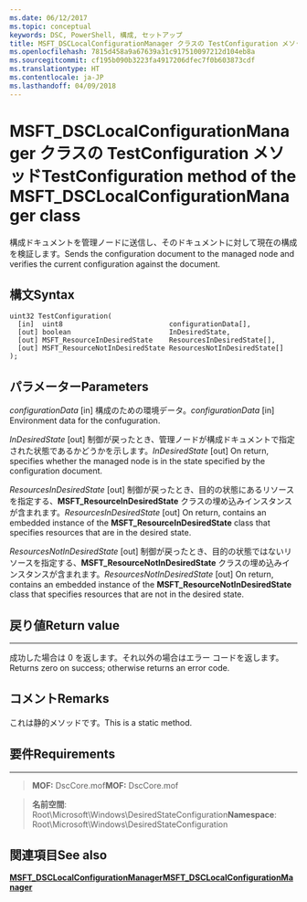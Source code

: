 ```yaml
---
ms.date: 06/12/2017
ms.topic: conceptual
keywords: DSC, PowerShell, 構成, セットアップ
title: MSFT_DSCLocalConfigurationManager クラスの TestConfiguration メソッド
ms.openlocfilehash: 7815d458a9a67639a31c917510097212d104eb8a
ms.sourcegitcommit: cf195b090b3223fa4917206dfec7f0b603873cdf
ms.translationtype: HT
ms.contentlocale: ja-JP
ms.lasthandoff: 04/09/2018
---
```

# <a name="testconfiguration-method-of-the-msftdsclocalconfigurationmanager-class"></a><span data-ttu-id="d47a4-103">MSFT_DSCLocalConfigurationManager クラスの TestConfiguration メソッド</span><span class="sxs-lookup"><span data-stu-id="d47a4-103">TestConfiguration method of the MSFT_DSCLocalConfigurationManager class</span></span>

<span data-ttu-id="d47a4-104">構成ドキュメントを管理ノードに送信し、そのドキュメントに対して現在の構成を検証します。</span><span class="sxs-lookup"><span data-stu-id="d47a4-104">Sends the configuration document to the managed node and verifies the current configuration against the document.</span></span>

<a name="syntax"></a><span data-ttu-id="d47a4-105">構文</span><span class="sxs-lookup"><span data-stu-id="d47a4-105">Syntax</span></span>
------

```mof
uint32 TestConfiguration(
  [in]  uint8                          configurationData[],
  [out] boolean                        InDesiredState,
  [out] MSFT_ResourceInDesiredState    ResourcesInDesiredState[],
  [out] MSFT_ResourceNotInDesiredState ResourcesNotInDesiredState[]
);
```

<a name="parameters"></a><span data-ttu-id="d47a4-106">パラメーター</span><span class="sxs-lookup"><span data-stu-id="d47a4-106">Parameters</span></span>
----------

<span data-ttu-id="d47a4-107">*configurationData* \[in\] 構成のための環境データ。</span><span class="sxs-lookup"><span data-stu-id="d47a4-107">*configurationData* \[in\] Environment data for the confuguration.</span></span>

<span data-ttu-id="d47a4-108">*InDesiredState* \[out\] 制御が戻ったとき、管理ノードが構成ドキュメントで指定された状態であるかどうかを示します。</span><span class="sxs-lookup"><span data-stu-id="d47a4-108">*InDesiredState* \[out\] On return, specifies whether the managed node is in the state specified by the configuration document.</span></span>

<span data-ttu-id="d47a4-109">*ResourcesInDesiredState* \[out\] 制御が戻ったとき、目的の状態にあるリソースを指定する、**MSFT_ResourceInDesiredState** クラスの埋め込みインスタンスが含まれます。</span><span class="sxs-lookup"><span data-stu-id="d47a4-109">*ResourcesInDesiredState* \[out\] On return, contains an embedded instance of the **MSFT_ResourceInDesiredState** class that specifies resources that are in the desired state.</span></span>

<span data-ttu-id="d47a4-110">*ResourcesNotInDesiredState* \[out\] 制御が戻ったとき、目的の状態ではないリソースを指定する、**MSFT_ResourceNotInDesiredState** クラスの埋め込みインスタンスが含まれます。</span><span class="sxs-lookup"><span data-stu-id="d47a4-110">*ResourcesNotInDesiredState* \[out\] On return, contains an embedded instance of the **MSFT_ResourceNotInDesiredState** class that specifies resources that are not in the desired state.</span></span>

## <a name="return-value"></a><span data-ttu-id="d47a4-111">戻り値</span><span class="sxs-lookup"><span data-stu-id="d47a4-111">Return value</span></span>
------------

<span data-ttu-id="d47a4-112">成功した場合は 0 を返します。それ以外の場合はエラー コードを返します。</span><span class="sxs-lookup"><span data-stu-id="d47a4-112">Returns zero on success; otherwise returns an error code.</span></span>

## <a name="remarks"></a><span data-ttu-id="d47a4-113">コメント</span><span class="sxs-lookup"><span data-stu-id="d47a4-113">Remarks</span></span>

<span data-ttu-id="d47a4-114">これは静的メソッドです。</span><span class="sxs-lookup"><span data-stu-id="d47a4-114">This is a static method.</span></span>

## <a name="requirements"></a><span data-ttu-id="d47a4-115">要件</span><span class="sxs-lookup"><span data-stu-id="d47a4-115">Requirements</span></span>
------------
><span data-ttu-id="d47a4-116">**MOF:** DscCore.mof</span><span class="sxs-lookup"><span data-stu-id="d47a4-116">**MOF:** DscCore.mof</span></span>

><span data-ttu-id="d47a4-117">**名前空間**: Root\Microsoft\Windows\DesiredStateConfiguration</span><span class="sxs-lookup"><span data-stu-id="d47a4-117">**Namespace**: Root\Microsoft\Windows\DesiredStateConfiguration</span></span>


## <a name="see-also"></a><span data-ttu-id="d47a4-118">関連項目</span><span class="sxs-lookup"><span data-stu-id="d47a4-118">See also</span></span>


[<span data-ttu-id="d47a4-119">**MSFT_DSCLocalConfigurationManager**</span><span class="sxs-lookup"><span data-stu-id="d47a4-119">**MSFT_DSCLocalConfigurationManager**</span></span>](msft-dsclocalconfigurationmanager.md)